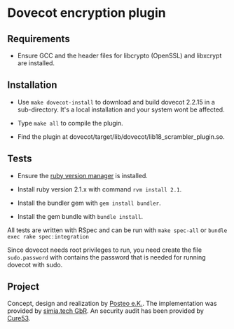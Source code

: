 Dovecot encryption plugin
=========================

Requirements
------------

* Ensure GCC and the header files for libcrypto (OpenSSL) and libxcrypt are installed.

Installation
------------

* Use `make dovecot-install` to download and build dovecot 2.2.15 in a sub-directory. It's a local
  installation and your system wont be affected.

* Type `make all` to compile the plugin.

* Find the plugin at dovecot/target/lib/dovecot/lib18_scrambler_plugin.so.

Tests
-----

* Ensure the [ruby version manager](http://rvm.io) is installed.

* Install ruby version 2.1.x with command `rvm install 2.1`.

* Install the bundler gem with `gem install bundler`.

* Install the gem bundle with `bundle install`.

All tests are written with RSpec and can be run with `make spec-all` or `bundle exec rake spec:integration`

Since dovecot needs root privileges to run, you need create the file `sudo.password` with contains the
password that is needed for running dovecot with sudo.

Project
-------

Concept, design and realization by [Posteo e.K.](https://posteo.de).
The implementation was provided by [simia.tech GbR](http://simiatech.com).
An security audit has been provided by [Cure53](https://cure53.de).
